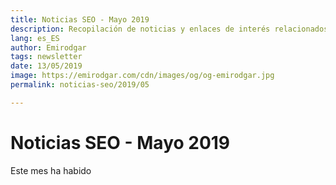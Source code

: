 ```yaml
---
title: Noticias SEO - Mayo 2019
description: Recopilación de noticias y enlaces de interés relacionados con el SEO y Marketing digital
lang: es_ES
author: Emirodgar
tags: newsletter
date: 13/05/2019
image: https://emirodgar.com/cdn/images/og/og-emirodgar.jpg
permalink: noticias-seo/2019/05

---
```


# Noticias SEO - Mayo 2019

Este mes ha habido
<!--stackedit_data:
eyJoaXN0b3J5IjpbLTIwODUyOTEzOV19
-->